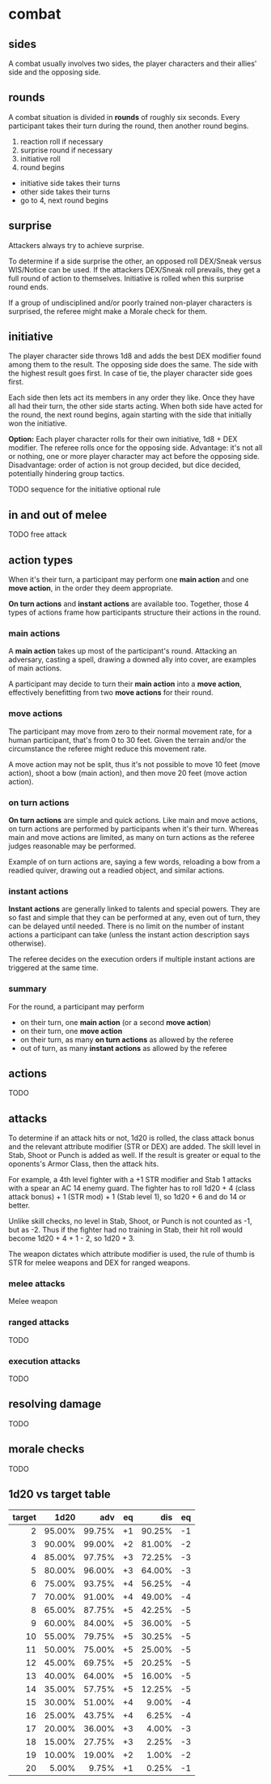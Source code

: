 
# combat

## sides

A combat usually involves two sides, the player characters and their allies' side and the opposing side.

## rounds

A combat situation is divided in **rounds** of roughly six seconds. Every participant takes their turn during the round, then another round begins.

1. reaction roll if necessary
2. surprise round if necessary
3. initiative roll
4. round begins
  * initiative side takes their turns
  * other side takes their turns
  * go to 4, next round begins

## surprise

Attackers always try to achieve surprise.

To determine if a side surprise the other, an opposed roll DEX/Sneak versus WIS/Notice can be used. If the attackers DEX/Sneak roll prevails, they get a full round of action to themselves. Initiative is rolled when this surprise round ends.

If a group of undisciplined and/or poorly trained non-player characters is surprised, the referee might make a Morale check for them.

## initiative

The player character side throws 1d8 and adds the best DEX modifier found among them to the result. The opposing side does the same. The side with the highest result goes first. In case of tie, the player character side goes first.

Each side then lets act its members in any order they like. Once they have all had their turn, the other side starts acting. When both side have acted for the round, the next round begins, again starting with the side that initially won the initiative.

**Option:** Each player character rolls for their own initiative, 1d8 + DEX modifier. The referee rolls once for the opposing side. Advantage: it's not all or nothing, one or more player character may act before the opposing side. Disadvantage: order of action is not group decided, but dice decided, potentially hindering group tactics.

TODO sequence for the initiative optional rule

## in and out of melee

TODO free attack

## action types

When it's their turn, a participant may perform one **main action** and one **move action**, in the order they deem appropriate.

**On turn actions** and **instant actions** are available too. Together, those 4 types of actions frame how participants structure their actions in the round.

### main actions

A **main action** takes up most of the participant's round. Attacking an adversary, casting a spell, drawing a downed ally into cover, are examples of main actions.

A participant may decide to turn their **main action** into a **move action**, effectively benefitting from two **move actions** for their round.

### move actions

The participant may move from zero to their normal movement rate, for a human participant, that's from 0 to 30 feet. Given the terrain and/or the circumstance the referee might reduce this movement rate.

A move action may not be split, thus it's not possible to move 10 feet (move action), shoot a bow (main action), and then move 20 feet (move action action).

### on turn actions

**On turn actions** are simple and quick actions. Like main and move actions, on turn actions are performed by participants when it's their turn. Whereas main and move actions are limited, as many on turn actions as the referee judges reasonable may be performed.

Example of on turn actions are, saying a few words, reloading a bow from a readied quiver, drawing out a readied object, and similar actions.

### instant actions

**Instant actions** are generally linked to talents and special powers. They are so fast and simple that they can be performed at any, even out of turn, they can be delayed until needed. There is no limit on the number of instant actions a participant can take (unless the instant action description says otherwise).

The referee decides on the execution orders if multiple instant actions are triggered at the same time.

### summary

For the round, a participant may perform

* on their turn, one **main action** (or a second **move action**)
* on their turn, one **move action**
* on their turn, as many **on turn actions** as allowed by the referee
* out of turn, as many **instant actions** as allowed by the referee

## actions

TODO

## attacks

To determine if an attack hits or not, 1d20 is rolled, the class attack bonus and the relevant attribute modifier (STR or DEX) are added. The skill level in Stab, Shoot or Punch is added as well. If the result is greater or equal to the oponents's Armor Class, then the attack hits.

For example, a 4th level fighter with a +1 STR modifier and Stab 1 attacks with a spear an AC 14 enemy guard. The fighter has to roll 1d20 + 4 (class attack bonus) + 1 (STR mod) + 1 (Stab level 1), so 1d20 + 6 and do 14 or better.

Unlike skill checks, no level in Stab, Shoot, or Punch is not counted as -1, but as -2. Thus if the fighter had no training in Stab, their hit roll would become 1d20 + 4 + 1 - 2, so 1d20 + 3.

The weapon dictates which attribute modifier is used, the rule of thumb is STR for melee weapons and DEX for ranged weapons.

### melee attacks

Melee weapon 

### ranged attacks

TODO

### execution attacks

TODO

## resolving damage

TODO

## morale checks

TODO

## 1d20 vs target table

| target |  1d20  |   adv  | eq |   dis  | eq |
|-------:|-------:|-------:|---:|-------:|---:|
|      2 | 95.00% | 99.75% | +1 | 90.25% | -1 |
|      3 | 90.00% | 99.00% | +2 | 81.00% | -2 |
|      4 | 85.00% | 97.75% | +3 | 72.25% | -3 |
|      5 | 80.00% | 96.00% | +3 | 64.00% | -3 |
|      6 | 75.00% | 93.75% | +4 | 56.25% | -4 |
|      7 | 70.00% | 91.00% | +4 | 49.00% | -4 |
|      8 | 65.00% | 87.75% | +5 | 42.25% | -5 |
|      9 | 60.00% | 84.00% | +5 | 36.00% | -5 |
|     10 | 55.00% | 79.75% | +5 | 30.25% | -5 |
|     11 | 50.00% | 75.00% | +5 | 25.00% | -5 |
|     12 | 45.00% | 69.75% | +5 | 20.25% | -5 |
|     13 | 40.00% | 64.00% | +5 | 16.00% | -5 |
|     14 | 35.00% | 57.75% | +5 | 12.25% | -5 |
|     15 | 30.00% | 51.00% | +4 |  9.00% | -4 |
|     16 | 25.00% | 43.75% | +4 |  6.25% | -4 |
|     17 | 20.00% | 36.00% | +3 |  4.00% | -3 |
|     18 | 15.00% | 27.75% | +3 |  2.25% | -3 |
|     19 | 10.00% | 19.00% | +2 |  1.00% | -2 |
|     20 |  5.00% |  9.75% | +1 |  0.25% | -1 |
